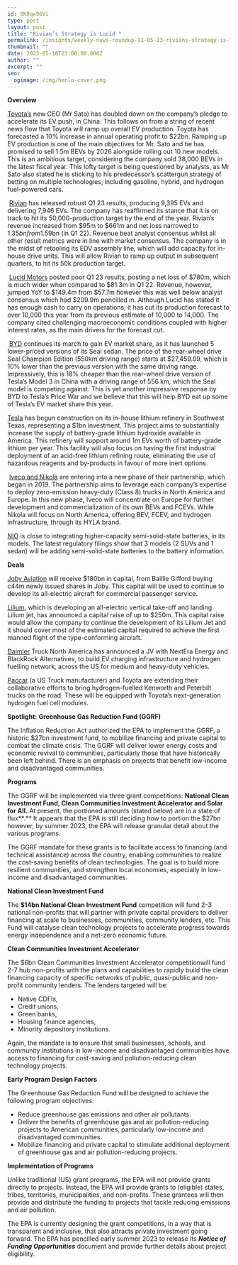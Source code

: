 ```yaml
---
id: 0K8qw96Vi
type: post
layout: post
title: "Rivian’s Strategy is Lucid "
permalink: /insights/weekly-news-roundup-11-05-23-rivians-strategy-is-lucid/
thumbnail: ""
date: 2023-05-10T23:00:00.000Z
author: ""
excerpt: ""
seo:
  ogimage: /img/henlo-cover.png
---
```

**Overview**

[Toyota’s](https://d397wm04.eu1.hubspotlinks.com/Ctc/DP+113/d397wm04/VWMHg047N3FJW8YNBQs3yT6Z6W6WXg814-qt5dN3Z5r9G3lSc3V1-WJV7CgHYKW5bDXWM5X-fhyW13VCJy4Kf_LkW81cflh8bX6GRMrXzcvQQDBpVGR2Yr8ynPclW8pXfwg7lmzJqW7CLYKR2XM3D-W2q-Bg_117X1BW6JSt9K38XsD0W4KhwDC6CQKQ9VS-vNy5BTq4WW4sG_ff8TQ_JPW7M1H838V2cfvW93TLtW2Hkp00N4Dm5KRCT-88W3cdsr4463F0tW7mn_wW7j8r0KW7f4PZC6Jm93pW3WSC1p9gHNnnW1NF9nD4l9XXYW2My8vx1HsqY3W5_Fc9H8hPJHcW6-MDVY7mD68_W6NRCYG3y14KR3nr01) new CEO (Mr Sato) has doubled down on the company’s pledge to accelerate its EV push, in China. This follows on from a string of recent news flow that Toyota will ramp up overall EV production. Toyota has forecasted a 10% increase in annual operating profit to $22bn. Ramping up EV production is one of the main objectives for Mr. Sato and he has promised to sell 1.5m BEVs by 2026 alongside rolling out 10 new models. This is an ambitious target, considering the company sold 38,000 BEVs in the latest fiscal year. This lofty target is being questioned by analysts, as Mr Sato also stated he is sticking to his predecessor’s scattergun strategy of betting on multiple technologies, including gasoline, hybrid, and hydrogen fuel-powered cars. 

 [Rivian](https://d397wm04.eu1.hubspotlinks.com/Ctc/DP+113/d397wm04/VWMHg047N3FJW8YNBQs3yT6Z6W6WXg814-qt5dN3Z5rbf3lScGV1-WJV7CgB7NVrKtf169CNlzW1_zyql5cspg4W82KL_Z8s4Dd3W2cV42g2jBYpTW5WqGFs3_k_7KW4SDBMz8t63gnN7tSjXVc099rW6Ds31t6fWyt1W5Pk1Hm2LfNmRW8mlL8X4BtPSsW1lW5Dv9jdqpfW3qJcXz3BxjK1W5k-K2S7jn-skW1nc-5-5qmpYcN7VB2jYFBNgXW1td-Dk5zvPG7W8R5-5C4PCXklW7w4p3Z1DTFWtW70-Ybf29g1cxW2RNP3l6vfZnwW5zDWhf4wds6VVlYYZm7njzTDW1vysdr59vkj9VDhV892mlTfCN4NwJMtbVPsMW257c0m8CvcP0VT9BqX7j166rW7jj26k1XbZH7387K1) has released robust Q1 23 results, producing 9,395 EVs and delivering 7,946 EVs. The company has reaffirmed its stance that it is on track to hit its 50,000-production target by the end of the year. Rivian’s revenue increased from $95m to $661m and net loss narrowed to $1.35bn from $1.59bn (in Q1 22). Revenue beat analyst consensus whilst all other result metrics were in line with market consensus. The company is in the midst of retooling its EDV assembly line, which will add capacity for in-house drive units. This will allow Rivian to ramp up output in subsequent quarters, to hit its 50k production target.

 [Lucid Motors](https://d397wm04.eu1.hubspotlinks.com/Ctc/DP+113/d397wm04/VWMHg047N3FJW8YNBQs3yT6Z6W6WXg814-qt5dN3Z5rbf3lScGV1-WJV7CgWXHW3NqMQF5RrprYW2sQXQf48QCtBVgNbZW5GDs3TN7ZlX4xmW66mW1Q_NhH2fc7mPN7rjyQ4Zsm6DW5ZGbmg7Z8bFwW6HtqrP6dVHL7W4bqMYp3dr2pjN9csmDS898bdW5vK5hZ3DHWd5W5N0ThG7pV51ZW3WQbDp3L08dcW56GVmx4ZJhpNW53HjlS1H3PvHN3GMCZ_JdF41W2JYJSy4hw5jzW5NpBkB13Yc2-N4_nz-YglpbbW1MVPcD5YqZTLW9dzX5H776xbLVDRbGK4LB-WKN77n63RhD9gfW43NVc533LG5wW5CHDCN7dTypFW85HpPm4X86mlW91LS806tn4W7W1CmHv97h-1_-3jJw1) posted poor Q1 23 results, posting a net loss of $780m, which is much wider when compared to $81.3m in Q1 22. Revenue, however, jumped YoY to $149.4m from $57.7m however this was well below analyst consensus which had $209.9m pencilled in. Although Lucid has stated it has enough cash to carry on operations, it has cut its production forecast to over 10,000 this year from its previous estimate of 10,000 to 14,000. The company cited challenging macroeconomic conditions coupled with higher interest rates, as the main drivers for the forecast cut.

 [BYD](https://d397wm04.eu1.hubspotlinks.com/Ctc/DP+113/d397wm04/VWMHg047N3FJW8YNBQs3yT6Z6W6WXg814-qt5dN3Z5r9Z3lScmV1-WJV7CgGMHW8VZXCT6zn6H9W7v8NGY5GDRRDW1X3L1f6vmltjW3Zbw-l503X4nW9813cz4vdRvnTbDTd1-ZrnTW1MRL6v1spvpTW4_c2gh5vCDHDW2Zr-ww9fcdw8W2zmT_Y1G14YVW5-PnMQ6qTLTrW8mGprz2-zxQYW8K3Y042JXvgbW89C2s78YRB_PW3zjLmX9ft5NnW4vdxh63HFBtYW28lRgs3wkKlxN3Gpgz4sSkzPVfZStX7s1prmW1q57WC5_44ZLW39BlWD8Z5msQW8QLQRH3Pq69fW3zcvqY3SpKrGW9j1dgR5SjfTFW4LFVyR5FC87rW8MB5hR6XfHpF3lqk1) continues its march to gain EV market share, as it has launched 5 lower-priced versions of its Seal sedan. The price of the rear-wheel drive Seal Champion Edition (550km driving range) starts at $27,459.09, which is 10% lower than the previous version with the same driving range. Impressively, this is 18% cheaper than the rear-wheel drive version of Tesla’s Model 3 in China with a driving range of 556 km, which the Seal model is competing against. This is yet another impressive response by BYD to Tesla’s Price War and we believe that this will help BYD eat up some of Tesla’s EV market share this year.

[Tesla](https://d397wm04.eu1.hubspotlinks.com/Ctc/DP+113/d397wm04/VWMHg047N3FJW8YNBQs3yT6Z6W6WXg814-qt5dN3Z5r9G3lSc3V1-WJV7CgCgsVG4cp33sWf0tN888Jgm7KT17W7drmsQ6KWC37W2_zNzk7n1Cd4VKdKFY1XLkg6W320tNx3Y-ttcW2-d8QB1wX8hnW7Z1TFS4t-cNpW5vnCHw43dYHvW8ZBCp35sJTj6V-23Mg7k0lhwW17mcTP4t1Wm4W71hV3Z5JwsP0W3lhXYw7H8ct3W4l2tW39cXV3MW7DJMrw4YchWZW7nbPyQ92Y6C_W4wLQcP7hNkQzVfCHF-3t2WGpW6G1FKN3FB5h2W2cjh916t-RMTW7zHmg593dZq1W6qrG962N5_scW2Z5YqC5-fxWQ3mTK1) has begun construction on its in-house lithium refinery in Southwest Texas, representing a $1bn investment. This project aims to substantially increase the supply of battery-grade lithium hydroxide available in America. This refinery will support around 1m EVs worth of battery-grade lithium per year. This facility will also focus on having the first industrial deployment of an acid-free lithium refining route, eliminating the use of hazardous reagents and by-products in favour of more inert options.

 [Iveco and Nikola](https://d397wm04.eu1.hubspotlinks.com/Ctc/DP+113/d397wm04/VWMHg047N3FJW8YNBQs3yT6Z6W6WXg814-qt5dN3Z5r8t5knJ3V3Zsc37CgKDNVq6Rdn8X4n0gW3CJTgV3BBWF4W4pcKGN8TVbT5W5DcQDX5JXr_NW3-th8L6Yx4ZQW6spztL4G0jRwW30Wpxj7ZR6SbN1s-3jSLPdf4W3_6sxC8rP_4WW7FQMV46QBTLvW2s8z6S3WsqjGW5vdW0h16bgy0N29q52JXKrtGVjMVqR5kWQQPW7MTdnB6mG_x5N5TlbvqKn403W8PkRKJ79cNSZW6ZJmxN82f6wNW7QlJmH7ZpFtTW504JDL2hrRgnW3xZp_26cXsr2W60ty2w1-fNJWW6Gpwmh6Z1bj5W1lvW898rM3ZxW3HST7k76TFsTW4VHwlx5gFKFzW1TBcdw2rbsXtW4wsyMM7ydqRYW7q5Xv05GHvyPVH2Pxp4zpNbTW7mZl_k4nZlxZW5LyZF24NBrHn33fJ1) are entering into a new phase of their partnership, which began in 2019. The partnership aims to leverage each company’s expertise to deploy zero-emission heavy-duty (Class 8) trucks in North America and Europe. In this new phase, Iveco will concentrate on Europe for further development and commercialization of its own BEVs and FCEVs. While Nikola will focus on North America, offering BEV, FCEV, and hydrogen infrastructure, through its HYLA brand.

[NIO](https://d397wm04.eu1.hubspotlinks.com/Ctc/DP+113/d397wm04/VWMHg047N3FJW8YNBQs3yT6Z6W6WXg814-qt5dN3Z5r9Z3lScmV1-WJV7CgMTRW7Sv0FP5wPtbQW2C0NlP17gKG6N8yKDVXpscGZW3lHTB95RzjjjW6-5Kg18ldc3PW8wbZjj4qsh2nW5yZdqp4swKNDN27lKHkSgtnlVvd4563cTkbtW1yCWyw6CkdrGW2dz8G_1BmRP7W88SqBC5LPDrTW6tBQH76cNRhsVYJ2kl35KWDDW6X4PZC4bsqQZVjcfW123Scl1W6zFzNb7pLJq9W6H_rZv18t7KRW7pPSSx5hX01pN4rmKGvGhtR_W2rbnRj4bN0HDW5p15Kh63lBX7W766gBv7B172fW8Scx3C9by0MHW1kHtV78Hnn9tW97dDwX5hxJlR3lz31) is close to integrating higher-capacity semi-solid-state batteries, in its models. The latest regulatory filings show that 3 models (2 SUVs and 1 sedan) will be adding semi-solid-state batteries to the battery information.

**Deals**

[Joby Aviation](https://techcrunch.com/2023/05/03/joby-aviation-lands-180m-equity-investment-from-returning-backer-ballie-gifford/?TrucksFoT) will receive $180bn in capital, from Baillie Gifford buying c44m newly issued shares in Joby. This capital will be used to continue to develop its all-electric aircraft for commercial passenger service.

[Lilium](https://transportup.com/headlines-breaking-news/vehicles-manufactures/lilium-announces-capital-raise-for-up-to-250-million/?TrucksFoT), which is developing an all-electric vertical take-off and landing Lilium jet, has announced a capital raise of up to $250m. This capital raise would allow the company to continue the development of its Lilium Jet and it should cover most of the estimated capital required to achieve the first manned flight of the type-conforming aircraft.

[Daimler](https://electrek.co/2023/04/27/daimler-just-announced-a-650m-us-wide-ev-charging-network-for-trucks/?TrucksFoT) Truck North America has announced a JV with NextEra Energy and BlackRock Alternatives, to build EV charging infrastructure and hydrogen fuelling network, across the US for medium and heavy-duty vehicles.

[Paccar](https://www.autonews.com/mobility-report/toyota-supply-fuel-cell-powertrains-kenworth?TrucksFoT) (a US Truck manufacturer) and Toyota are extending their collaborative efforts to bring hydrogen-fuelled Kenworth and Peterbilt trucks on the road. These will be equipped with Toyota’s next-generation hydrogen fuel cell modules.

**Spotlight:** **Greenhouse Gas Reduction Fund (GGRF)**

The Inflation Reduction Act authorized the EPA to implement the GGRF, a historic $27bn investment fund, to mobilize financing and private capital to combat the climate crisis. The GGRF will deliver lower energy costs and economic revival to communities, particularly those that have historically been left behind. There is an emphasis on projects that benefit low-income and disadvantaged communities. 

**Programs** 

The GGRF will be implemented via three grant competitions: **National Clean Investment Fund, Clean Communities Investment Accelerator and Solar for All.** At present, the portioned amounts (stated below) are in a state of flux**.** It appears that the EPA is still deciding how to portion the $27bn however, by summer 2023, the EPA will release granular detail about the various programs. 

The GGRF mandate for these grants is to facilitate access to financing (and technical assistance) across the country, enabling communities to realize the cost-saving benefits of clean technologies. The goal is to build more resilient communities, and strengthen local economies, especially in low-income and disadvantaged communities. 

**National Clean Investment Fund**  

The **$14bn National Clean Investment Fund** competition will fund 2-3 national non-profits that will partner with private capital providers to deliver financing at scale to businesses, communities, community lenders, etc. This Fund will catalyse clean technology projects to accelerate progress towards energy independence and a net-zero economic future.

**Clean Communities Investment Accelerator** 

The $6bn Clean Communities Investment Accelerator competitionwill fund 2-7 hub non-profits with the plans and capabilities to rapidly build the clean financing capacity of specific networks of public, quasi-public and non-profit community lenders. The lenders targeted will be:

* Native CDFIs,
* Credit unions, 
* Green banks, 
* Housing finance agencies, 
* Minority depository institutions. 

Again, the mandate is to ensure that small businesses, schools, and community institutions in low-income and disadvantaged communities have access to financing for cost-saving and pollution-reducing clean technology projects. 

**Early Program Design Factors** 

The Greenhouse Gas Reduction Fund will be designed to achieve the following program objectives:

* Reduce greenhouse gas emissions and other air pollutants.
* Deliver the benefits of greenhouse gas and air pollution-reducing projects to American communities, particularly low-income and disadvantaged communities.
* Mobilize financing and private capital to stimulate additional deployment of greenhouse gas and air pollution-reducing projects.

**Implementation of Programs** 

Unlike traditional (US) grant programs, the EPA will not provide grants directly to projects. Instead, the EPA will provide grants to (eligible) states, tribes, territories, municipalities, and non-profits. These grantees will then provide and distribute the funding to projects that tackle reducing emissions and air pollution. 

The EPA is currently designing the grant competitions, in a way that is transparent and inclusive, that also attracts private investment going forward. The EPA has pencilled early summer 2023 to release its ***Notice of Funding Opportunities*** document and provide further details about project eligibility.